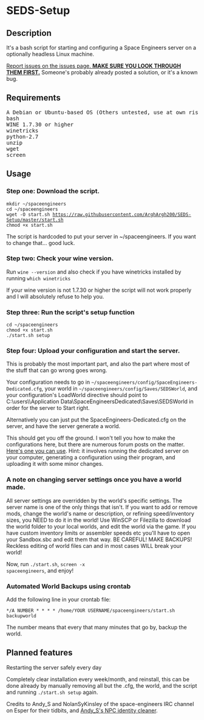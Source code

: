 <h1>SEDS-Setup</h1>

<h2>Description</h2>
It's a bash script for starting and configuring a Space Engineers server on a optionally headless Linux machine.

<a href="https://github.com/ArghArgh200/SEDS-Setup/issues">Report issues on the issues page. <B>MAKE SURE YOU LOOK THROUGH THEM FIRST.</B></a> Someone's probably already posted a solution, or it's a known bug.

<h2>Requirements</h2>

<pre>A Debian or Ubuntu-based OS (Others untested, use at own risk, <a href="https://github.com/ArghArgh200/SEDS-Setup/issues">report success/failures/tweaks to issues</a>)
bash
WINE 1.7.30 or higher
winetricks
python-2.7
unzip
wget
screen</pre>

<h2>Usage</h2>

<h3>Step one: Download the script.</h3>
<pre><code>mkdir ~/spaceengineers
cd ~/spaceengineers
wget -O start.sh <a href="https://raw.githubusercontent.com/ArghArgh200/SEDS-Setup/master/start.sh">https://raw.githubusercontent.com/ArghArgh200/SEDS-Setup/master/start.sh</a>
chmod +x start.sh</pre></code>
The script is hardcoded to put your server in ~/spaceengineers. If you want to change that... good luck.

<h3>Step two: Check your wine version.</h3>
Run <code>wine --version</code> and also check if you have winetricks installed by running <code>which winetricks</code>

If your wine version is not 1.7.30 or higher the script will not work properly and I will absolutely refuse to help you.

<h3>Step three: Run the script's setup function</h3>
<pre><code>cd ~/spaceengineers
chmod +x start.sh
./start.sh setup</code></pre>

<h3>Step four: Upload your configuration and start the server.</h3>
This is probably the most important part, and also the part where most of the stuff that can go wrong goes wrong.

Your configuration needs to go in <code>~/spaceengineers/config/SpaceEngineers-Dedicated.cfg</code>, your world in <code>~/spaceengineers/config/Saves/SEDSWorld</code>, and your configuration's LoadWorld directive should point to C:\users\\<your username>\Application Data\SpaceEngineersDedicated\Saves\SEDSWorld</code> in order for the server to Start right.


Alternatively you can just put the SpaceEngineers-Dedicated.cfg on the server, and have the server generate a world.


This should get you off the ground. I won't tell you how to make the configurations here, but there are numerous forum posts on the matter. <a href="http://forums.keenswh.com/post/6922069">Here's one you can use</a>. Hint: it involves running the dedicated server on your computer, generating a configuration using their program, and uploading it with some minor changes.

<h3>A note on changing server settings once you have a world made.</h3>

All server settings are overridden by the world's specific settings. The server name is one of the only things that isn't. If you want to add or remove mods, change the world's name or description, or refining speed/inventory sizes, you NEED to do it in the world! Use WinSCP or Filezilla to download the world folder to your local worlds, and edit the world via the game. If you have custom inventory limits or assembler speeds etc you'll have to open your Sandbox.sbc and edit them that way. BE CAREFUL! MAKE BACKUPS! Reckless editing of world files can and in most cases WILL break your world!

Now, run <code>./start.sh</code>, <code>screen -x spaceengineers</code>, and enjoy!

<h3>Automated World Backups using crontab</h3>
Add the following line in your crontab file:
<pre><code>*/A NUMBER * * * * /home/YOUR USERNAME/spaceengineers/start.sh backupworld</code></pre>
The number means that every that many minutes that go by, backup the world.

<h2>Planned features</h2>
Restarting the server safely every day

Completely clear installation every week/month, and reinstall, this can be done already by manually removing all but the .cfg, the world, and the script and running <code>./start.sh setup</code> again.

Credits to Andy_S and NolanSyKinsley of the space-engineers IRC channel on Esper for their tidbits, and <a href="http://forums.keenswh.com/post/7308307">Andy_S's NPC identity cleaner</a>.
